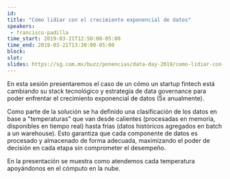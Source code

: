 ```yaml
---
id: 
title: "Cómo lidiar con el crecimiento exponencial de datos"
speakers:
 - francisco-padilla
time_start: 2019-03-21T12:50:00-05:00
time_end: 2019-03-21T13:30:00-05:00
block: 
slot: 
slides: https://sg.com.mx/buzz/ponencias/data-day-2019/como-lidiar-con-el-crecimiento-exponencial-de-los-datos
---
```


En esta sesión presentaremos el caso de un cómo un startup fintech está cambiando su stack tecnológico y estrategia de data governance para poder enfrentar el crecimiento exponencial de datos (5x anualmente).

Como parte de la solución se ha definido una clasificación de los datos en base a "temperaturas" que van desde calientes (procesadas en memoria, disponibles en tiempo real) hasta frías (datos históricos agregados en batch a un warehouse). Esto garantiza que cada componente de datos es procesado y almacenado de forma adecuada, maximizando el poder de decisión en cada etapa sin comprometer el desempeño.

En la presentación se muestra como atendemos cada temperatura apoyándonos en el cómputo en la nube.